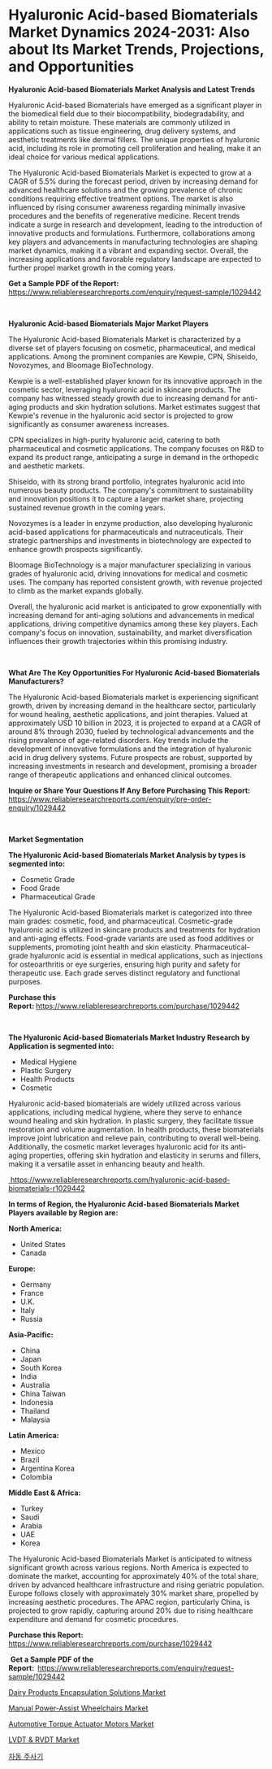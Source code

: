 <p><h1>Hyaluronic Acid-based Biomaterials Market Dynamics 2024-2031: Also about Its Market Trends, Projections, and Opportunities</h1></p><p><strong>Hyaluronic Acid-based Biomaterials Market Analysis and Latest Trends</strong></p>
<p><p>Hyaluronic Acid-based Biomaterials have emerged as a significant player in the biomedical field due to their biocompatibility, biodegradability, and ability to retain moisture. These materials are commonly utilized in applications such as tissue engineering, drug delivery systems, and aesthetic treatments like dermal fillers. The unique properties of hyaluronic acid, including its role in promoting cell proliferation and healing, make it an ideal choice for various medical applications.</p><p>The Hyaluronic Acid-based Biomaterials Market is expected to grow at a CAGR of 5.5% during the forecast period, driven by increasing demand for advanced healthcare solutions and the growing prevalence of chronic conditions requiring effective treatment options. The market is also influenced by rising consumer awareness regarding minimally invasive procedures and the benefits of regenerative medicine. Recent trends indicate a surge in research and development, leading to the introduction of innovative products and formulations. Furthermore, collaborations among key players and advancements in manufacturing technologies are shaping market dynamics, making it a vibrant and expanding sector. Overall, the increasing applications and favorable regulatory landscape are expected to further propel market growth in the coming years.</p></p>
<p><strong>Get a Sample PDF of the Report:&nbsp;</strong> <a href="https://www.reliableresearchreports.com/enquiry/request-sample/1029442">https://www.reliableresearchreports.com/enquiry/request-sample/1029442</a></p>
<p>&nbsp;</p>
<p><strong>Hyaluronic Acid-based Biomaterials Major Market Players</strong></p>
<p><p>The Hyaluronic Acid-based Biomaterials Market is characterized by a diverse set of players focusing on cosmetic, pharmaceutical, and medical applications. Among the prominent companies are Kewpie, CPN, Shiseido, Novozymes, and Bloomage BioTechnology. </p><p>Kewpie is a well-established player known for its innovative approach in the cosmetic sector, leveraging hyaluronic acid in skincare products. The company has witnessed steady growth due to increasing demand for anti-aging products and skin hydration solutions. Market estimates suggest that Kewpie's revenue in the hyaluronic acid sector is projected to grow significantly as consumer awareness increases.</p><p>CPN specializes in high-purity hyaluronic acid, catering to both pharmaceutical and cosmetic applications. The company focuses on R&D to expand its product range, anticipating a surge in demand in the orthopedic and aesthetic markets. </p><p>Shiseido, with its strong brand portfolio, integrates hyaluronic acid into numerous beauty products. The company's commitment to sustainability and innovation positions it to capture a larger market share, projecting sustained revenue growth in the coming years.</p><p>Novozymes is a leader in enzyme production, also developing hyaluronic acid-based applications for pharmaceuticals and nutraceuticals. Their strategic partnerships and investments in biotechnology are expected to enhance growth prospects significantly.</p><p>Bloomage BioTechnology is a major manufacturer specializing in various grades of hyaluronic acid, driving innovations for medical and cosmetic uses. The company has reported consistent growth, with revenue projected to climb as the market expands globally.</p><p>Overall, the hyaluronic acid market is anticipated to grow exponentially with increasing demand for anti-aging solutions and advancements in medical applications, driving competitive dynamics among these key players. Each company's focus on innovation, sustainability, and market diversification influences their growth trajectories within this promising industry.</p></p>
<p>&nbsp;</p>
<p><strong>What Are The Key Opportunities For Hyaluronic Acid-based Biomaterials Manufacturers?</strong></p>
<p><p>The Hyaluronic Acid-based Biomaterials market is experiencing significant growth, driven by increasing demand in the healthcare sector, particularly for wound healing, aesthetic applications, and joint therapies. Valued at approximately USD 10 billion in 2023, it is projected to expand at a CAGR of around 8% through 2030, fueled by technological advancements and the rising prevalence of age-related disorders. Key trends include the development of innovative formulations and the integration of hyaluronic acid in drug delivery systems. Future prospects are robust, supported by increasing investments in research and development, promising a broader range of therapeutic applications and enhanced clinical outcomes.</p></p>
<p><strong>Inquire or Share Your Questions If Any Before Purchasing This Report:</strong> <a href="https://www.reliableresearchreports.com/enquiry/pre-order-enquiry/1029442">https://www.reliableresearchreports.com/enquiry/pre-order-enquiry/1029442</a></p>
<p>&nbsp;</p>
<p><strong>Market Segmentation</strong></p>
<p><strong>The Hyaluronic Acid-based Biomaterials Market Analysis by types is segmented into:</strong></p>
<p><ul><li>Cosmetic Grade</li><li>Food Grade</li><li>Pharmaceutical Grade</li></ul></p>
<p><p>The Hyaluronic Acid-based Biomaterials market is categorized into three main grades: cosmetic, food, and pharmaceutical. Cosmetic-grade hyaluronic acid is utilized in skincare products and treatments for hydration and anti-aging effects. Food-grade variants are used as food additives or supplements, promoting joint health and skin elasticity. Pharmaceutical-grade hyaluronic acid is essential in medical applications, such as injections for osteoarthritis or eye surgeries, ensuring high purity and safety for therapeutic use. Each grade serves distinct regulatory and functional purposes.</p></p>
<p><strong>Purchase this Report:&nbsp;</strong><a href="https://www.reliableresearchreports.com/purchase/1029442">https://www.reliableresearchreports.com/purchase/1029442</a></p>
<p>&nbsp;</p>
<p><strong>The Hyaluronic Acid-based Biomaterials Market Industry Research by Application is segmented into:</strong></p>
<p><ul><li>Medical Hygiene</li><li>Plastic Surgery</li><li>Health Products</li><li>Cosmetic</li></ul></p>
<p><p>Hyaluronic acid-based biomaterials are widely utilized across various applications, including medical hygiene, where they serve to enhance wound healing and skin hydration. In plastic surgery, they facilitate tissue restoration and volume augmentation. In health products, these biomaterials improve joint lubrication and relieve pain, contributing to overall well-being. Additionally, the cosmetic market leverages hyaluronic acid for its anti-aging properties, offering skin hydration and elasticity in serums and fillers, making it a versatile asset in enhancing beauty and health.</p></p>
<p><a href="https://www.reliableresearchreports.com/hyaluronic-acid-based-biomaterials-r1029442">&nbsp;https://www.reliableresearchreports.com/hyaluronic-acid-based-biomaterials-r1029442</a></p>
<p><strong>In terms of Region, the Hyaluronic Acid-based Biomaterials Market Players available by Region are:</strong></p>
<p>
    <p> <strong> North America: </strong>
        <ul>
            <li>United States</li>
            <li>Canada</li>
        </ul>
        </p> 
    <p> <strong> Europe: </strong>
        <ul>
            <li>Germany</li>
            <li>France</li>
            <li>U.K.</li>
            <li>Italy</li>
            <li>Russia</li>
        </ul>
        </p> 
    <p> <strong> Asia-Pacific: </strong>
        <ul>
            <li>China</li>
            <li>Japan</li>
            <li>South Korea</li>
            <li>India</li>
            <li>Australia</li>
            <li>China Taiwan</li>
            <li>Indonesia</li>
            <li>Thailand</li>
            <li>Malaysia</li>
        </ul>
        </p> 
    <p> <strong> Latin America: </strong>
        <ul>
            <li>Mexico</li>
            <li>Brazil</li>
            <li>Argentina Korea</li>
            <li>Colombia</li>
        </ul>
        </p> 
    <p> <strong> Middle East & Africa: </strong>
        <ul>
            <li>Turkey</li>
            <li>Saudi</li>
            <li>Arabia</li>
            <li>UAE</li>
            <li>Korea</li>
        </ul>
    </p>
    </p>
<p><p>The Hyaluronic Acid-based Biomaterials Market is anticipated to witness significant growth across various regions. North America is expected to dominate the market, accounting for approximately 40% of the total share, driven by advanced healthcare infrastructure and rising geriatric population. Europe follows closely with approximately 30% market share, propelled by increasing aesthetic procedures. The APAC region, particularly China, is projected to grow rapidly, capturing around 20% due to rising healthcare expenditure and demand for cosmetic procedures.</p></p>
<p><strong>Purchase this Report: </strong><a href="https://www.reliableresearchreports.com/purchase/1029442">https://www.reliableresearchreports.com/purchase/1029442</a></p>
<p>&nbsp;<strong>Get a Sample PDF of the Report:&nbsp;&nbsp;</strong><a href="https://www.reliableresearchreports.com/enquiry/request-sample/1029442">https://www.reliableresearchreports.com/enquiry/request-sample/1029442</a></p>
<p><strong></strong></p>
<p><p><a href="https://medium.com/@trameciabutler41/global-dairy-products-encapsulation-solutions-market-by-product-type-by-application-by-region-and-50e6b5426496">Dairy Products Encapsulation Solutions Market</a></p><p><a href="https://medium.com/@trameciabutler41/global-manual-power-assist-wheelchairs-market-opportunities-and-market-challenges-2024-2031-59d081c1dbb4">Manual Power-Assist Wheelchairs Market</a></p><p><a href="https://issuu.com/reportprime-2/docs/automotive-torque-actuator-motors-m_343c1612ad64ce">Automotive Torque Actuator Motors Market</a></p><p><a href="https://github.com/PeterParrish5/Market-Research-Report-List-6/blob/main/lvdt-rvdt-market.md">LVDT & RVDT Market</a></p><p><a href="https://medium.com/@rekhakhatun65/%EC%9E%90%EB%8F%99-%EC%A3%BC%EC%82%AC%EA%B8%B0-%EC%8B%9C%EC%9E%A5-%EC%A0%84%EB%A7%9D-%EB%B0%8F-2024%EB%85%84%EB%B6%80%ED%84%B0-2031%EB%85%84%EA%B9%8C%EC%A7%80%EC%9D%98-%EC%98%88%EC%B8%A1-18790a8db8bf">자동 주사기</a></p></p>